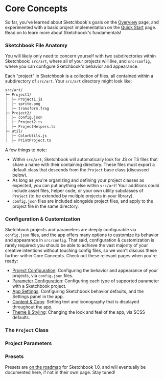 # Core Concepts

So far, you've learned about Sketchbook's goals on the [Overview](README.md) page, and experimented with a basic project implementation on the [Quick Start](quick-start.md) page. Read on to learn more about Sketchbook's fundamentals!

### Sketchbook File Anatomy

You will likely only need to concern yourself with two subdirectories within Sketchbook: `src/art`, where all of your projects will live, and `src/config`, where you can configure Sketchbook's behavior and appearance.

Each "project" in Sketchbook is a collection of files, all contained within a subdirectory of `src/art`. Your `src/art` directory might look like:

```fs
src/art/
├─ Project1/
│  ├─ Project1.js
│  ├─ sprite.png
│  ├─ transform.frag
├─ Project2/
│  ├─ config.json
│  ├─ Project2.ts
│  ├─ ProjectHelpers.ts
├─ util/
│  ├─ ColorUtils.js
│  ├─ PrintProject.ts
```

A few things to note:

-   Within `src/art`, Sketchbook will automatically look for JS or TS files that share a name with their containing directory. These files must export a default class that descends from the `Project` base class (discussed below).
-   As long as you're organizing and defining your project classes as expected, you can put anything else within `src/art`! Your additions could include asset files, helper code, or your own utility subclasses of `Project` (to be extended by multiple projects in your library).
-   `config.json` files are included alongside project files, and apply to the project file in the same directory.

### Configuration & Customization

Sketchbook projects and parameters are deeply configurable via `config.json` files, and the app offers many options to customize its behavior and appearance in `src/config`. That said, configuration & customization is rarely required: you should be able to achieve the vast majority of your creative intentions without touching config files, so we won't discuss these further within Core Concepts. Check out these relevant pages when you're ready:

-   [Project Configuration](project-config.md): Configuring the behavior and appearance of your projects, via `config.json` files.
-   [Parameter Configuration](param-config.md): Configuring each type of supported parameter with a Sketchbook project.
-   [App Settings](settings.md): Configuring Sketchbook behavior defaults, and the Settings panel in the app.
-   [Content & Copy](content.md): Setting text and iconography that is displayed throughout the app.
-   [Theme & Styling](theme.md): Changing the look and feel of the app, via SCSS defaults.

### The `Project` Class

### Project Parameters

### Presets

Presets are [on the roadmap](https://github.com/flatpickles/sketchbook/issues/21) for Sketchbook 1.0, and will eventually be documented here, if not in their own page. Stay tuned!
